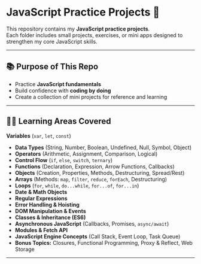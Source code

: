 # JavaScript Practice Projects 🚀

This repository contains my **JavaScript practice projects**.  
Each folder includes small projects, exercises, or mini apps designed to strengthen my core JavaScript skills.

---

## 📚 **Purpose of This Repo**

- Practice **JavaScript fundamentals**  
- Build confidence with **coding by doing**  
- Create a collection of mini projects for reference and learning

---
## 🧑‍💻 **Learning Areas Covered**

 **Variables** (`var`, `let`, `const`)
- **Data Types** (String, Number, Boolean, Undefined, Null, Symbol, Object)
- **Operators** (Arithmetic, Assignment, Comparison, Logical)
- **Control Flow** (`if`, `else`, `switch`, `ternary`)
- **Functions** (Declaration, Expression, Arrow Functions, Callbacks)
- **Objects** (Creation, Properties, Methods, Destructuring, Spread/Rest)
- **Arrays** (Methods: `map`, `filter`, `reduce`, `forEach`, Destructuring)
- **Loops** (`for`, `while`, `do...while`, `for...of`, `for...in`)
- **Date & Math Objects**
- **Regular Expressions**
- **Error Handling & Hoisting**
- **DOM Manipulation & Events**
- **Classes & Inheritance (ES6)**
- **Asynchronous JavaScript** (Callbacks, Promises, `async/await`)
- **Modules & Fetch API**
- **JavaScript Engine Concepts** (Call Stack, Event Loop, Task Queue)
- **Bonus Topics:** Closures, Functional Programming, Proxy & Reflect, Web Storage

---
